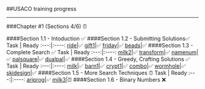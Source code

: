
##USACO training progress

***

###Chapter #1 (Sections 4/6) ⏰

####Section 1.1 - Intoduction ✅
####Section 1.2 - Submitting Solutions✅
Task | Ready
:---:|:----:
[ride](https://train.usaco.org/usacoprob2?a=vkNGDJ5KPBb&S=ride)|✅
[gift1](https://train.usaco.org/usacoprob2?a=vkNGDJ5KPBb&S=gift1)|✅
[friday](https://train.usaco.org/usacoprob2?a=vkNGDJ5KPBb&S=friday)|✅
[beads](https://github.com/MrSago/Olymp-Base/tree/main/Usaco-Tasks/Chapter%201/Section%201.2/beads)|✅
####Section 1.3 - Complete Search ✅
Task | Ready
:---:|:----:
[milk2](https://train.usaco.org/usacoprob2?a=vkNGDJ5KPBb&S=milk2)|✅
[transform](https://train.usaco.org/usacoprob2?a=vkNGDJ5KPBb&S=transform)|✅
[namenum](https://train.usaco.org/usacoprob2?a=vkNGDJ5KPBb&S=namenum)|✅
[palsquare](https://train.usaco.org/usacoprob2?a=vkNGDJ5KPBb&S=palsquare)|✅
[dualpal](https://train.usaco.org/usacoprob2?a=vkNGDJ5KPBb&S=dualpal)|✅
####Section 1.4 - Greedy, Crafting Solutions ✅
Task | Ready
:---:|:----:
[milk](https://train.usaco.org/usacoprob2?a=vkNGDJ5KPBb&S=milk)|✅
[barn1](https://train.usaco.org/usacoprob2?a=vkNGDJ5KPBb&S=barn1)|✅
[crypt1](https://train.usaco.org/usacoprob2?a=vkNGDJ5KPBb&S=crypt1)|✅
[combo](https://train.usaco.org/usacoprob2?a=vkNGDJ5KPBb&S=combo)|✅
[wormhole](https://train.usaco.org/usacoprob2?a=vkNGDJ5KPBb&S=wormhole)|✅
[skidesign](https://train.usaco.org/usacoprob2?a=vkNGDJ5KPBb&S=skidesign)|✅
####Section 1.5 - More Search Techniques ⏰
Task | Ready
:---:|:----:
[ariprog](https://train.usaco.org/usacoprob2?a=vkNGDJ5KPBb&S=ariprog)|✅
[milk3](https://train.usaco.org/usacoprob2?a=vkNGDJ5KPBb&S=milk3)|⏰
####Section 1.6 - Binary Numbers ❌

